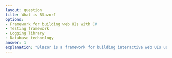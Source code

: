 ```yaml
---
layout: question
title: What is Blazor?
options:
- Framework for building web UIs with C#
- Testing framework
- Logging library
- Database technology
answer: 1
explanation: "Blazor is a framework for building interactive web UIs using C# instead of JavaScript, running on WebAssembly or server-side."
---
```


